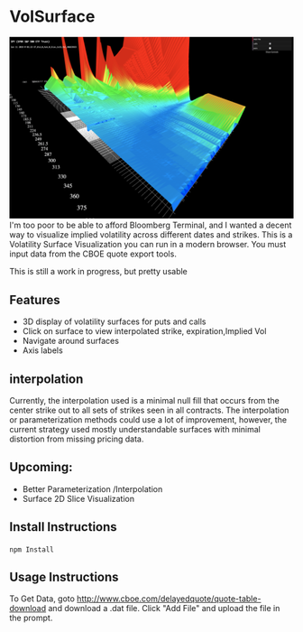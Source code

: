 # VolSurface
![An ugly volatility surface](/screenshot.png?raw=true "Screenshot of volatility surface")
I'm too poor to be able to afford Bloomberg Terminal, and I wanted a decent way to visualize implied volatility across different dates and strikes. This is a Volatility Surface Visualization you can run in a modern browser. You must input data from the CBOE quote export tools.

This is still a work in progress, but pretty usable

## Features
- 3D display of volatility surfaces for puts and calls
- Click on surface to view interpolated strike, expiration,Implied Vol
- Navigate around surfaces
- Axis labels

## interpolation
Currently, the interpolation used is a minimal null fill that occurs from the center strike out to all sets of strikes seen in all contracts. The interpolation or parameterization methods could use a lot of improvement, however, the current strategy used mostly understandable surfaces with minimal distortion from missing pricing data.

## Upcoming:
- Better Parameterization /Interpolation
- Surface 2D Slice Visualization



## Install Instructions
`npm Install`

## Usage Instructions
To Get Data, goto <http://www.cboe.com/delayedquote/quote-table-download> and download a .dat file.
Click "Add File" and upload the file in the prompt.
